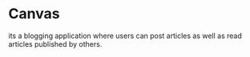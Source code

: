 # Canvas
its a blogging application where users can post articles as well as read articles published by others. 
